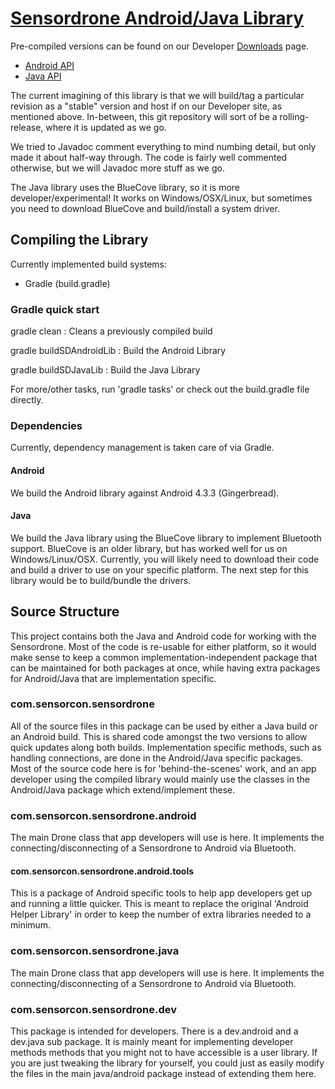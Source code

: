 [Sensordrone Android/Java Library](http://developer.sensordrone.com)
====================================================================

Pre-compiled versions can be found on our Developer [Downloads](http://developer.sensordrone.com/downloads) page.
* [Android API](http://developer.sensordrone.com/android/api/)
* [Java API](http://developer.sensordrone.com/java/api/)

The current imagining of this library is that we will build/tag a
particular revision as a "stable" version and host if on our Developer
site, as mentioned above. In-between, this git repository will sort
of be a rolling-release, where it is updated as we go.

We tried to Javadoc comment everything to mind numbing detail, but only
made it about half-way through. The code is fairly well commented
otherwise, but we will Javadoc more stuff as we go.

The Java library uses the BlueCove library, so it is more
developer/experimental! It works on Windows/OSX/Linux, but sometimes you
need to download BlueCove and build/install a system driver.

## Compiling the Library

Currently implemented build systems:
* Gradle (build.gradle)

### Gradle quick start

gradle clean : Cleans a previously compiled build

gradle buildSDAndroidLib : Build the Android Library

gradle buildSDJavaLib : Build the Java Library

For more/other tasks, run 'gradle tasks' or check out the build.gradle
file directly.

### Dependencies
Currently, dependency management is taken care of via Gradle.

#### Android
We build the Android library against Android 4.3.3 (Gingerbread).

#### Java
We build the Java library using the BlueCove library to implement
Bluetooth support. BlueCove is an older library, but has worked well for
us on Windows/Linux/OSX. Currently, you will likely need to download
their code and build a driver to use on your specific platform. The next
step for this library would be to build/bundle the drivers.

## Source Structure

This project contains both the Java and Android code for working with
the Sensordrone. Most of the code is re-usable for either platform, so
it would make sense to keep a common implementation-independent package
that can be maintained for both packages at once, while having extra
packages for Android/Java that are implementation specific.

### com.sensorcon.sensordrone

All of the source files in this package can be used by either a Java build
or an Android build. This is shared code amongst the two versions to
allow quick updates along both builds. Implementation specific methods,
such as handling connections, are done in the Android/Java specific
packages. Most of the source code here is for 'behind-the-scenes' work,
and an app developer using the compiled library would mainly use the
classes in the Android/Java package which extend/implement these.

### com.sensorcon.sensordrone.android

The main Drone class that app developers will use is here. It implements
the connecting/disconnecting of a Sensordrone to Android via Bluetooth.

#### com.sensorcon.sensordrone.android.tools

This is a package of Android specific tools to help app developers get
up and running a little quicker. This is meant to replace the original
'Android Helper Library' in order to keep the number of extra libraries
needed to a minimum.


### com.sensorcon.sensordrone.java

The main Drone class that app developers will use is here. It implements
the connecting/disconnecting of a Sensordrone to Android via Bluetooth.

### com.sensorcon.sensordrone.dev

This package is intended for developers. There is a dev.android and a
dev.java sub package. It is mainly meant for implementing developer
methods methods that you might not to have accessible is a user library.
If you are just tweaking the library for yourself, you could just as
easily modify the files in the main java/android package instead of
extending them here.

